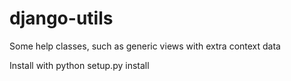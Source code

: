 django-utils
============

Some help classes, such as generic views with extra context data


Install with python setup.py install
